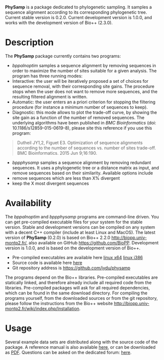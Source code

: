 **PhySamp** is a package dedicated to phylogenetic sampling. It samples a sequence alignment according to its corresponding phylogenetic tree. Current stable version is 0.2.0. Current development version is 1.0.0, and works with the development version of Bio++ (2.3.0).

# Description

The **PhySamp** package currently contains two programs:

* *bppalnoptim* samples a sequence alignment by removing sequences in order to maximize the number of sites suitable for a given analysis. The program has three running modes:
 * Interactive: the user will be iteratively proposed a set of choices for sequence removal, with their corresponding site gains. The procedure stops when the user does not want to remove more sequences, and the resulting filtered alignment is written.
 * Automatic: the user enters an a priori criterion for stopping the filtering procedure (for instance a minimum number of sequences to keep).
 * Diagnostic: this mode allows to plot the trade-off curve, by showing the site gain as a function of the number of removed sequences.
 The underlying algorithms have been published in *BMC Bioinformatics* (doi: 10.1186/s12859-015-0619-8), please site this reference if you use this program:
> Dutheil JY1,2, Figuet E3.
> Optimization of sequence alignments according to the number of sequences vs. number of sites trade-off.
> BMC Bioinformatics. 2015 Jun 9;16:190.

* *bppphysamp* samples a sequence alignment by removing redundant sequences. It uses a phylogenetic tree or a distance matrix as input, and remove sequences based on their similarity. Available options include
 * remove sequences which are less than X% divergent
 * keep the X most divergent sequences


# Availability

The *bppalnoptim* and *bppphysamp* programs are command-line driven. You can get pre-compiled executable files for your system for the stable version. Stable and development versions can be compiled on any system with a decent C++ compiler (include at least Linux and MacOS).
The latest version of **PhySamp** (0.2.0) is based on Bio++ 2.2.0 http://biopp.univ-montp2.fr/, also available on GitHub https://github.com/BioPP. Development version is 1.0.0, and is based on the development version of Bio++.

 * Pre-compiled executables are available here [linux x64](http://biopp.univ-montp2.fr/repos/exe/lin64/physamp) [linux i386](http://biopp.univ-montp2.fr/repos/exe/lin32/physamp)
 * Source code is available here [here](http://biopp.univ-montp2.fr/repos/sources/physamp/)
 * Git repository address is https://github.com/jydu/physamp

The programs depend on the Bio++ libraries. Pre-compiled executables are statically linked, and therefore already include all required code from the libraries. Pre-compiled packages will ask for all required dependencies, which can be found in the same download directory. For compiling the programs yourself, from the downloaded sources or from the git repository, please follow the instructions from the Bio++ website http://biopp.univ-montp2.fr/wiki/index.php/Installation.

# Usage

Several example data sets are distributed along with the source code of the package. A reference manual is also available [here](http://biopp.univ-montp2.fr/manual/html/physamp/), or can be downloaded as [PDF](http://biopp.univ-montp2.fr/manual/pdf/physamp). Questions can be asked on the dedicated forum: [here](https://groups.google.com/forum/?hl=en#!forum/physamp).

